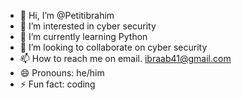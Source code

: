 - 👋 Hi, I’m @Petitibrahim
- 👀 I’m interested in cyber security 
- 🌱 I’m currently learning Python 
- 💞️ I’m looking to collaborate on cyber security 
- 📫 How to reach me on email. ibraab41@gmail.com
- 😄 Pronouns: he/him
- ⚡ Fun fact: coding 

<!---
Petitibrahim/Petitibrahim is a ✨ special ✨ repository because its `README.md` (this file) appears on your GitHub profile.
You can click the Preview link to take a look at your changes.
--->
